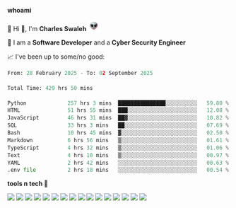**whoami**

🤪 Hi 👋, I'm **Charles Swaleh** <img src="alien.gif" height="25px">

🤖 I am a **Software Developer** and a **Cyber Security Engineer**

📈 I've been up to some/no good:

<!--START_SECTION:waka-->

```python
From: 28 February 2025 - To: 02 September 2025

Total Time: 429 hrs 50 mins

Python             257 hrs 3 mins  ███████████████░░░░░░░░░░   59.80 %
HTML               51 hrs 55 mins  ███░░░░░░░░░░░░░░░░░░░░░░   12.08 %
JavaScript         46 hrs 31 mins  ██▓░░░░░░░░░░░░░░░░░░░░░░   10.82 %
SQL                33 hrs 3 mins   ██░░░░░░░░░░░░░░░░░░░░░░░   07.69 %
Bash               10 hrs 45 mins  ▓░░░░░░░░░░░░░░░░░░░░░░░░   02.50 %
Markdown           6 hrs 56 mins   ▒░░░░░░░░░░░░░░░░░░░░░░░░   01.61 %
TypeScript         4 hrs 32 mins   ▒░░░░░░░░░░░░░░░░░░░░░░░░   01.06 %
Text               4 hrs 10 mins   ▒░░░░░░░░░░░░░░░░░░░░░░░░   00.97 %
YAML               2 hrs 42 mins   ░░░░░░░░░░░░░░░░░░░░░░░░░   00.63 %
.env file          2 hrs 18 mins   ░░░░░░░░░░░░░░░░░░░░░░░░░   00.54 %
```

<!--END_SECTION:waka-->


**tools n tech 🔭**

![](https://img.shields.io/badge/OS-Linux-informational?style=flat&logo=linux&logoColor=white&color=800020)
![](https://img.shields.io/badge/Code-JavaScript-informational?style=flat&logo=javascript&logoColor=white&color=800020)
![](https://img.shields.io/badge/Code-Python-informational?style=flat&logo=python&logoColor=white&color=800020)
![](https://img.shields.io/badge/Code-C-informational?style=flat&logo=c&logoColor=white&color=800020)
![](https://img.shields.io/badge/Code-Ruby-informational?style=flat&logo=ruby&logoColor=white&color=800020)
![](https://img.shields.io/badge/Code-Go-informational?style=flat&logo=go&logoColor=white&color=800020)
![](https://img.shields.io/badge/Framework-React-informational?style=flat&logo=react&logoColor=white&color=800020)
![](https://img.shields.io/badge/Framework-Django-informational?style=flat&logo=django&logoColor=white&color=800020)
![](https://img.shields.io/badge/Framework-Flask-informational?style=flat&logo=flask&logoColor=white&color=800020)
![](https://img.shields.io/badge/Framework-Rails-informational?style=flat&logo=Ruby&logoColor=white&color=800020)
![](https://img.shields.io/badge/Shell-Bash-informational?style=flat&logo=gnu-bash&logoColor=white&color=800020)
![](https://img.shields.io/badge/DB-PostgreSQL-informational?style=flat&logo=postgresql&logoColor=white&color=800020)
![](https://img.shields.io/badge/DB-MySQL-informational?style=flat&logo=mysql&logoColor=white&color=800020)
![](https://img.shields.io/badge/CI/CD-Docker-informational?style=flat&logo=docker&logoColor=white&color=800020)
![](https://img.shields.io/badge/CI/CD-Kubernetes-informational?style=flat&logo=kubernetes&logoColor=white&color=800020)
![](https://img.shields.io/badge/CI/CD-Jenkins-informational?style=flat&logo=jenkins&logoColor=white&color=800020)

<!-- **stats 🔭**

[![Charles's GitHub stats](https://github-readme-stats.vercel.app/api?username=mashm3ll0w&count_private=true&show_icons=true&theme=maroongold&include_all_commits=true)](https://github.com/anuraghazra/github-readme-stats)             [![Top Langs](https://github-readme-stats.vercel.app/api/top-langs/?username=mashm3ll0w&layout=compact&theme=maroongold&langs_count=6)](https://github.com/anuraghazra/github-readme-stats) -->

